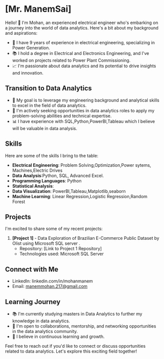 
# [Mr. ManemSai]

Hello! 👋 I'm Mohan, an experienced electrical engineer who's embarking on a journey into the world of data analytics. Here's a bit about my background and aspirations:

- 🔌 I have 9 years of experience in electrical engineering, specializing in Power Generation.
- 📚 I hold a degree in Electrical and Electronics Engineering, and I've worked on projects related to Power Plant Commissioning.
- 📈 I'm passionate about data analytics and its potential to drive insights and innovation.

## Transition to Data Analytics

- 🎯 My goal is to leverage my engineering background and analytical skills to excel in the field of data analytics.
- 💼 I'm actively seeking opportunities in data analytics roles to apply my problem-solving abilities and technical expertise.
- 📊 I have experience with SQL,Python,PowerBI,Tableau which I believe will be valuable in data analysis.

## Skills

Here are some of the skills I bring to the table:

- **Electrical Engineering**: Problem Solving,Optimization,Power sytems, Machines,Electric Drives
- **Data Analysis**:Python, SQL, Advanced Excel.
- **Programming Languages**: Python
- **Statistical Analysis**: 
- **Data Visualization**: PowerBI,Tableau,Matplotlib,seaborn
- **Machine Learning**: Linear Regression,Logistic Regression,Random Forest
## Projects

I'm excited to share some of my recent projects:

1. **[Project 1]** - Data Exploration of Brazilian E-Commerce Public Dataset by Olist using Microsoft SQL server .
   - Repository: [Link to Project 1 Repository]
   - Technologies used: Microsoft SQL Server



## Connect with Me

- LinkedIn: linkedin.com/in/mohanmanem
- Email: manemmohan.217@gmail.com
## Learning Journey

- 📚 I'm currently studying masters in Data Analytics to further my knowledge in data analytics.
- 🤝 I'm open to collaborations, mentorship, and networking opportunities in the data analytics community.
- 🌱 I believe in continuous learning and growth.

Feel free to reach out if you'd like to connect or discuss opportunities related to data analytics. Let's explore this exciting field together!
